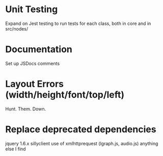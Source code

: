 
# Unit Testing

Expand on Jest testing to run tests for each class, both in core and in src/nodes/

# Documentation

Set up JSDocs comments

# Layout Errors (width/height/font/top/left)

Hunt.  Them.  Down.

# Replace deprecated dependencies

jquery 1.6.x
sillyclient
use of xmlhttprequest (lgraph.js, audio.js)
anything else I find

